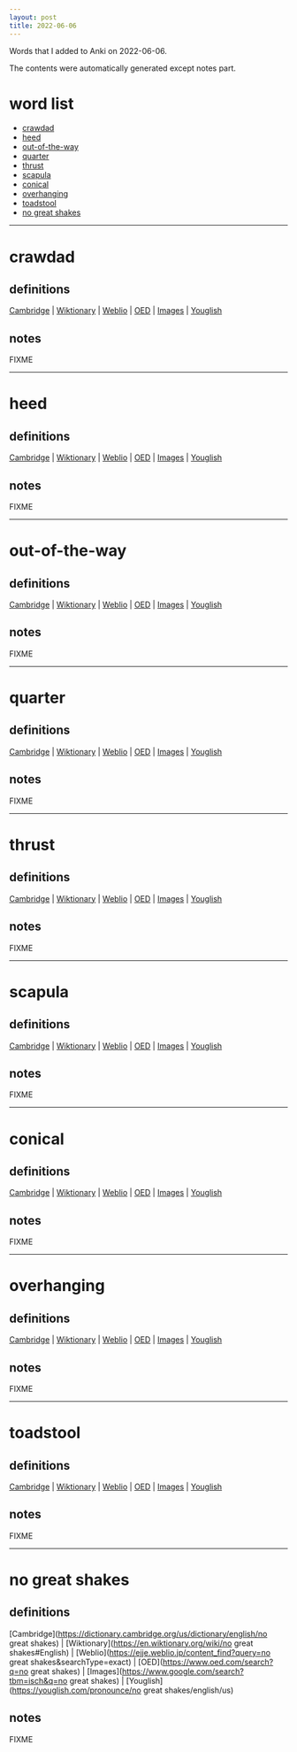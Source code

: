 ```yaml
---
layout: post
title: 2022-06-06
---
```


Words that I added to Anki on 2022-06-06.

The contents were automatically generated except notes part.
# word list
- [crawdad](#crawdad)
- [heed](#heed)
- [out-of-the-way](#out-of-the-way)
- [quarter](#quarter)
- [thrust](#thrust)
- [scapula](#scapula)
- [conical](#conical)
- [overhanging](#overhanging)
- [toadstool](#toadstool)
- [no great shakes](#no-great-shakes)

---

# crawdad
## definitions
[Cambridge](https://dictionary.cambridge.org/us/dictionary/english/crawdad)
|
[Wiktionary](https://en.wiktionary.org/wiki/crawdad#English)
|
[Weblio](https://ejje.weblio.jp/content_find?query=crawdad&searchType=exact)
|
[OED](https://www.oed.com/search?q=crawdad)
|
[Images](https://www.google.com/search?tbm=isch&q=crawdad)
|
[Youglish](https://youglish.com/pronounce/crawdad/english/us)

## notes
FIXME

---

# heed
## definitions
[Cambridge](https://dictionary.cambridge.org/us/dictionary/english/heed)
|
[Wiktionary](https://en.wiktionary.org/wiki/heed#English)
|
[Weblio](https://ejje.weblio.jp/content_find?query=heed&searchType=exact)
|
[OED](https://www.oed.com/search?q=heed)
|
[Images](https://www.google.com/search?tbm=isch&q=heed)
|
[Youglish](https://youglish.com/pronounce/heed/english/us)

## notes
FIXME

---

# out-of-the-way
## definitions
[Cambridge](https://dictionary.cambridge.org/us/dictionary/english/out-of-the-way)
|
[Wiktionary](https://en.wiktionary.org/wiki/out-of-the-way#English)
|
[Weblio](https://ejje.weblio.jp/content_find?query=out-of-the-way&searchType=exact)
|
[OED](https://www.oed.com/search?q=out-of-the-way)
|
[Images](https://www.google.com/search?tbm=isch&q=out-of-the-way)
|
[Youglish](https://youglish.com/pronounce/out-of-the-way/english/us)

## notes
FIXME

---

# quarter
## definitions
[Cambridge](https://dictionary.cambridge.org/us/dictionary/english/quarter)
|
[Wiktionary](https://en.wiktionary.org/wiki/quarter#English)
|
[Weblio](https://ejje.weblio.jp/content_find?query=quarter&searchType=exact)
|
[OED](https://www.oed.com/search?q=quarter)
|
[Images](https://www.google.com/search?tbm=isch&q=quarter)
|
[Youglish](https://youglish.com/pronounce/quarter/english/us)

## notes
FIXME

---

# thrust
## definitions
[Cambridge](https://dictionary.cambridge.org/us/dictionary/english/thrust)
|
[Wiktionary](https://en.wiktionary.org/wiki/thrust#English)
|
[Weblio](https://ejje.weblio.jp/content_find?query=thrust&searchType=exact)
|
[OED](https://www.oed.com/search?q=thrust)
|
[Images](https://www.google.com/search?tbm=isch&q=thrust)
|
[Youglish](https://youglish.com/pronounce/thrust/english/us)

## notes
FIXME

---

# scapula
## definitions
[Cambridge](https://dictionary.cambridge.org/us/dictionary/english/scapula)
|
[Wiktionary](https://en.wiktionary.org/wiki/scapula#English)
|
[Weblio](https://ejje.weblio.jp/content_find?query=scapula&searchType=exact)
|
[OED](https://www.oed.com/search?q=scapula)
|
[Images](https://www.google.com/search?tbm=isch&q=scapula)
|
[Youglish](https://youglish.com/pronounce/scapula/english/us)

## notes
FIXME

---

# conical
## definitions
[Cambridge](https://dictionary.cambridge.org/us/dictionary/english/conical)
|
[Wiktionary](https://en.wiktionary.org/wiki/conical#English)
|
[Weblio](https://ejje.weblio.jp/content_find?query=conical&searchType=exact)
|
[OED](https://www.oed.com/search?q=conical)
|
[Images](https://www.google.com/search?tbm=isch&q=conical)
|
[Youglish](https://youglish.com/pronounce/conical/english/us)

## notes
FIXME

---

# overhanging
## definitions
[Cambridge](https://dictionary.cambridge.org/us/dictionary/english/overhanging)
|
[Wiktionary](https://en.wiktionary.org/wiki/overhanging#English)
|
[Weblio](https://ejje.weblio.jp/content_find?query=overhanging&searchType=exact)
|
[OED](https://www.oed.com/search?q=overhanging)
|
[Images](https://www.google.com/search?tbm=isch&q=overhanging)
|
[Youglish](https://youglish.com/pronounce/overhanging/english/us)

## notes
FIXME

---

# toadstool
## definitions
[Cambridge](https://dictionary.cambridge.org/us/dictionary/english/toadstool)
|
[Wiktionary](https://en.wiktionary.org/wiki/toadstool#English)
|
[Weblio](https://ejje.weblio.jp/content_find?query=toadstool&searchType=exact)
|
[OED](https://www.oed.com/search?q=toadstool)
|
[Images](https://www.google.com/search?tbm=isch&q=toadstool)
|
[Youglish](https://youglish.com/pronounce/toadstool/english/us)

## notes
FIXME

---

# no great shakes
## definitions
[Cambridge](https://dictionary.cambridge.org/us/dictionary/english/no great shakes)
|
[Wiktionary](https://en.wiktionary.org/wiki/no great shakes#English)
|
[Weblio](https://ejje.weblio.jp/content_find?query=no great shakes&searchType=exact)
|
[OED](https://www.oed.com/search?q=no great shakes)
|
[Images](https://www.google.com/search?tbm=isch&q=no great shakes)
|
[Youglish](https://youglish.com/pronounce/no great shakes/english/us)

## notes
FIXME
